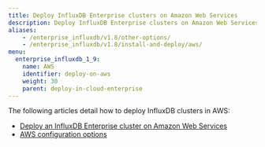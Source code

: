 ```yaml
---
title: Deploy InfluxDB Enterprise clusters on Amazon Web Services
description: Deploy InfluxDB Enterprise clusters on Amazon Web Services (AWS).
aliases:
    - /enterprise_influxdb/v1.8/other-options/
    - /enterprise_influxdb/v1.8/install-and-deploy/aws/
menu:
  enterprise_influxdb_1_9:
    name: AWS
    identifier: deploy-on-aws
    weight: 30
    parent: deploy-in-cloud-enterprise
---
```


The following articles detail how to deploy InfluxDB clusters in AWS:

- [Deploy an InfluxDB Enterprise cluster on Amazon Web Services](/enterprise_influxdb/v1.8/install-and-deploy/deploying/aws/setting-up-template)
- [AWS configuration options](/enterprise_influxdb/v1.8/install-and-deploy/deploying/aws/config-options)
